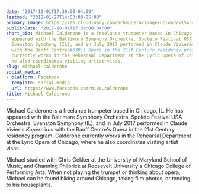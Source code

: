 ```yaml
---
date: "2017-10-01T17:39:00-04:00"
lastmod: "2018-01-27T14:53:00-05:00"
primary_image: https://res.cloudinary.com/schmopera/image/upload/v1545409169/media/webhook-uploads/1517082816873/IMG_2389.jpg.jpg
publishDate: "2017-10-01T17:39:00-04:00"
short_bio: Michael Calderone is a freelance trumpeter based in Chicago, IL. He has
  appeared with the Baltimore Symphony Orchestra, Spoleto Festival USA Orchestra,
  Evanston Symphony (IL), and in July 2017 performed in Claude Vivier&#039;s *Kopernikus*
  with the Banff Centre&#039;s Opera in the 21st Century residency program. Calderone
  currently works in the Rehearsal Department at the Lyric Opera of Chicago, where
  he also coordinates visiting artist visas.
slug: michael-calderone
social_media:
- platform: Facebook
  template: social-media
  url: https://www.facebook.com/mike.calderone
title: Michael Calderone
---
```


Michael Calderone is a freelance trumpeter based in Chicago, IL. He has appeared with the Baltimore Symphony Orchestra, Spoleto Festival USA Orchestra, Evanston Symphony (IL), and in July 2017 performed in Claude Vivier's *Kopernikus* with the Banff Centre's Opera in the 21st Century residency program. Calderone currently works in the Rehearsal Department at the Lyric Opera of Chicago, where he also coordinates visiting artist visas. 

Michael studied with Chris Gekker at the University of Maryland School of Music, and Channing Philbrick at Roosevelt University's Chicago College of Performing Arts. When not playing the trumpet or thinking about opera, Michael can be found biking around Chicago, taking film photos, or tending to his houseplants. 
